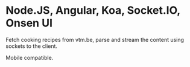 # Node.JS, Angular, Koa, Socket.IO, Onsen UI

Fetch cooking recipes from vtm.be, parse and stream the content using sockets to the client.

Mobile compatible.